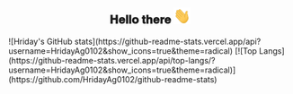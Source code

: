 <div align="center">
<h2> 𝐇𝐞𝐥𝐥𝐨 𝐭𝐡𝐞𝐫𝐞 <img src="https://github.com/ABSphreak/ABSphreak/blob/master/gifs/Hi.gif" width="30px"></h2>
</div>
![Hriday's GitHub stats](https://github-readme-stats.vercel.app/api?username=HridayAg0102&show_icons=true&theme=radical)
 [![Top Langs](https://github-readme-stats.vercel.app/api/top-langs/?username=HridayAg0102&show_icons=true&theme=radical)](https://github.com/HridayAg0102/github-readme-stats)
